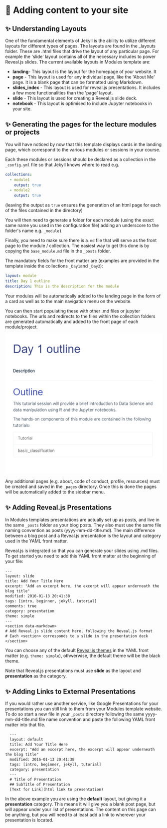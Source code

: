 # 📃 Adding content to your site

## ✨ Understanding Layouts
One of the fundamental elements of Jekyll is the ability to utilize different layouts for different types of pages. The layouts are found in the \_layouts folder. These are .html files that drive the layout of any particular page. For example the 'slide' layout contains all of the necessary includes to power Reveal.js slides. The current available layouts in Modules  template are:

* **landing**- This layout is the layout for the homepage of your website. It
* **page** - This layout is used for any individual page, like the 'About Me' page. It is a blank page that can be formatted using Markdown.
* **slides_index** - This layout is used for reveal.js presentations. It includes a few more functionalities than the 'page' layout.
* **slide** - This layout is used for creating a Reveal.js slide deck.
* **notebook** - This layout is optimised to include Jupyter notebooks in your site.


## ✨ Generating the pages for the lecture modules or projects

You will have noticed by now that this template displays cards in the landing page, which correspond to the various modules or sessions in your course.

Each these modules or sessions should be declared as a collection in the `_config.yml` file so that Jekyll knows where to read e.g.
~~~ yaml
collections:
  - module1
    output: true
  - module2
    output: true
~~~
(leaving the output as `true` ensures the generation of an html page for each of the files contained in the directory)

You will then need to generate a folder for each module (using the exact same name you used in the configuration file) adding an underscore to the folder's name e.g. `_module1`

Finally, you need to make sure there is a`.md` file that will serve as the front page to the module / collection. The easiest way to get this done is by copying the `base_module.md` file in the `_posts` folder.

 The mandatory fields for the front matter are (examples are provided in the template inside the collections `_Day1`and `_Day2`):
```yaml
layout: module
title: Day 1 outline
description: This is the description for the module
```

Your modules will be automatically added to the landing page in the form of a card as well as to the main navigation menu on the website.

You can then start populating these with other .md files or jupyter notebooks.
The urls and redirects to the files within the collection folders are generated
automatically and added to the front page of each module/project.


![module](./img/Module.PNG)

Any additional pages (e.g. about, code of conduct, profile, resources) must be created and saved in the `_pages` directory.
Once this is done the pages will be automatically added to the sidebar menu.

## ✨ Adding Reveal.js Presentations
In Modules templates presentations are actually set up as posts, and live in the same `_posts` folder as your blog posts. They also must use the same file naming convention as posts (yyyy-mm-dd-title.md). The main difference between a blog post and a Reveal.js presentation is the layout and category used in the YAML front matter.

Reveal.js is integrated so that you can generate your slides using .md files. To get started you need to add this YAML front matter at the beginning of your file:

    ---
    layout: slide
    title: Add Your Title Here
    excerpt: "Add an excerpt here, the excerpt will appear underneath the blog title"
    modified: 2016-01-13 20:41:38
    tags: [intro, beginner, jekyll, tutorial]
    comments: true
    category: presentation
    theme: simple
    ---
    <section data-markdown>
    # Add Reveal.js slide content here, following the Reveal.js format
    # Each <section> corresponds to a slide in the presentation deck
    </section>

You can choose any of the default [Reveal.js themes](https://github.com/hakimel/reveal.js) in the YAML front matter (e.g. `theme: simple`), othwerwise, the default theme will be the black theme.

Note that Reveal.js presentations must use **slide** as the layout and **presentation** as the category.

## ✨ Adding Links to External Presentations
If you would rather use another service, like Google Presentations for your presentations you can still link to them from your Modules  template website. To do so start a new file in your `_posts` directory following the same yyyy-mm-dd-title.md file name convention and paste the following YAML front matter into that file.

      ---
      layout: default
      title: Add Your Title Here
      excerpt: "Add an excerpt here, the excerpt will appear underneath the blog title"
      modified: 2016-01-13 20:41:38
      tags: [intro, beginner, jekyll, tutorial]
      category: presentation
      ---
      # Title of Presentation
      ## SubTitle of Presentation
      [Text for Link](html link to presentation)

In the above example you are using the **default** layout, but giving it a **presentation** category. This means it will give you a blank post page, but will appear under your list of presentations. The content on this page can be anything, but you will need to at least add a link to wherever your presentation is located.
